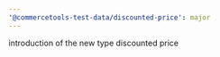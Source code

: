 ```yaml
---
'@commercetools-test-data/discounted-price': major
---
```


introduction of the new type discounted price
